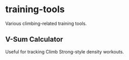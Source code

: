# training-tools
Various climbing-related training tools.

## V-Sum Calculator
Useful for tracking Climb Strong-style density workouts.
